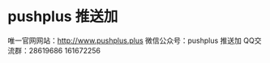 # pushplus 推送加
唯一官网网站：http://www.pushplus.plus
微信公众号：pushplus 推送加
QQ交流群：28619686 
          161672256 
